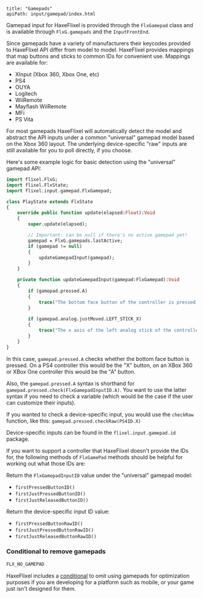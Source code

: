 ```
title: "Gamepads"
apiPath: input/gamepad/index.html
```

Gamepad input for HaxeFlixel is provided through the `FlxGamepad` class and is available through `FlxG.gamepads` and the `InputFrontEnd`.

Since gamepads have a variety of manufacturers their keycodes provided to HaxeFlixel API differ from model to model. HaxeFlixel provides mappings that map buttons and sticks to common IDs for convenient use. Mappings are available for:

- XInput (Xbox 360, Xbox One, etc)
- PS4
- OUYA
- Logitech
- WiiRemote
- Mayflash WiiRemote
- MFi
- PS Vita

For most gamepads HaxeFlixel will automatically detect the model and abstract the API inputs under a common "universal" gamepad model based on the Xbox 360 layout. The underlying device-specific "raw" inputs are still available for you to poll directly, if you choose.

Here's some example logic for basic detection using the "universal" gamepad API:

``` haxe
import flixel.FlxG;
import flixel.FlxState;
import flixel.input.gamepad.FlxGamepad;

class PlayState extends FlxState
{
    override public function update(elapsed:Float):Void 
    {
        super.update(elapsed);

        // Important: can be null if there's no active gamepad yet!
        gamepad = FlxG.gamepads.lastActive;
        if (gamepad != null)
        {
            updateGamepadInput(gamepad);
        }
    }

    private function updateGamepadInput(gamepad:FlxGamepad):Void
    {
        if (gamepad.pressed.A)
        {
            trace("The bottom face button of the controller is pressed.");
        }
		
        if (gamepad.analog.justMoved.LEFT_STICK_X)
        {
            trace("The x axis of the left analog stick of the controller has been moved.");
        }
    }
}
```

In this case, ```gamepad.pressed.A``` checks whether the bottom face button is pressed. On a PS4 controller this would be the "X" button, on an XBox 360 or XBox One controller this would be the "A" button.

Also, the ```gamepad.pressed.A``` syntax is shorthand for ```gamepad.pressed.check(FlxGamepadInputID.A)```. You want to use the latter syntax if you need to check a variable (which would be the case if the user can customize their inputs).

If you wanted to check a device-specific input, you would use the ```checkRaw``` function, like this: ```gamepad.pressed.checkRaw(PS4ID.X)```

Device-specific inputs can be found in the ```flixel.input.gamepad.id``` package.

If you want to support a controller that HaxeFlixel doesn't provide the IDs for, the following methods of `FlxGamePad` methods should be helpful for working out what those IDs are:

Return the ```FlxGamepadInputID``` value under the "universal" gamepad model:
- `firstPressedButtonID()`
- `firstJustPressedButtonID()`
- `firstJustReleasedButtonID()`

Return the device-specific input ID value:
- `firstPressedButtonRawID()`
- `firstJustPressedButtonRawID()`
- `firstJustReleasedButtonRawID()`

### Conditional to remove gamepads

``` haxe
FLX_NO_GAMEPAD
```

HaxeFlixel includes a [conditional](http://haxeflixel.com/documentation/haxeflixel-conditionals/) to omit using gamepads for optimization purposes if you are developing for a platform such as mobile, or your game just isn't designed for them.
